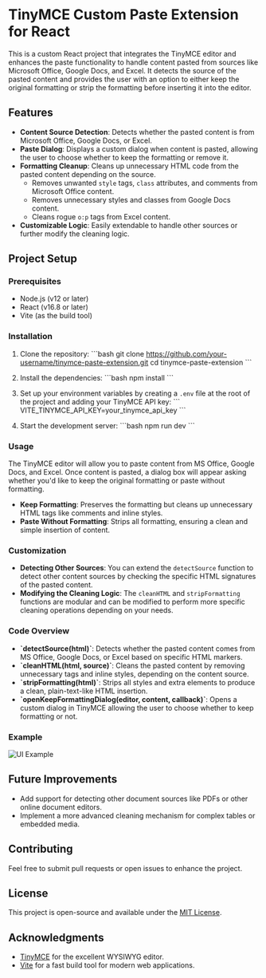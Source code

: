 # TinyMCE Custom Paste Extension for React

This is a custom React project that integrates the TinyMCE editor and enhances the paste functionality to handle content pasted from sources like Microsoft Office, Google Docs, and Excel. It detects the source of the pasted content and provides the user with an option to either keep the original formatting or strip the formatting before inserting it into the editor.

## Features

- **Content Source Detection**: Detects whether the pasted content is from Microsoft Office, Google Docs, or Excel.
- **Paste Dialog**: Displays a custom dialog when content is pasted, allowing the user to choose whether to keep the formatting or remove it.
- **Formatting Cleanup**: Cleans up unnecessary HTML code from the pasted content depending on the source.
  - Removes unwanted `style` tags, `class` attributes, and comments from Microsoft Office content.
  - Removes unnecessary styles and classes from Google Docs content.
  - Cleans rogue `o:p` tags from Excel content.
- **Customizable Logic**: Easily extendable to handle other sources or further modify the cleaning logic.

## Project Setup

### Prerequisites

- Node.js (v12 or later)
- React (v16.8 or later)
- Vite (as the build tool)

### Installation

1. Clone the repository:
   \`\`\`bash
   git clone https://github.com/your-username/tinymce-paste-extension.git
   cd tinymce-paste-extension
   \`\`\`

2. Install the dependencies:
   \`\`\`bash
   npm install
   \`\`\`

3. Set up your environment variables by creating a `.env` file at the root of the project and adding your TinyMCE API key:
   \`\`\`
   VITE_TINYMCE_API_KEY=your_tinymce_api_key
   \`\`\`

4. Start the development server:
   \`\`\`bash
   npm run dev
   \`\`\`

### Usage

The TinyMCE editor will allow you to paste content from MS Office, Google Docs, and Excel. Once content is pasted, a dialog box will appear asking whether you'd like to keep the original formatting or paste without formatting.

- **Keep Formatting**: Preserves the formatting but cleans up unnecessary HTML tags like comments and inline styles.
- **Paste Without Formatting**: Strips all formatting, ensuring a clean and simple insertion of content.

### Customization

- **Detecting Other Sources**: You can extend the `detectSource` function to detect other content sources by checking the specific HTML signatures of the pasted content.
- **Modifying the Cleaning Logic**: The `cleanHTML` and `stripFormatting` functions are modular and can be modified to perform more specific cleaning operations depending on your needs.

### Code Overview

- **\`detectSource(html)\`**: Detects whether the pasted content comes from MS Office, Google Docs, or Excel based on specific HTML markers.
- **\`cleanHTML(html, source)\`**: Cleans the pasted content by removing unnecessary tags and inline styles, depending on the content source.
- **\`stripFormatting(html)\`**: Strips all styles and extra elements to produce a clean, plain-text-like HTML insertion.
- **\`openKeepFormattingDialog(editor, content, callback)\`**: Opens a custom dialog in TinyMCE allowing the user to choose whether to keep formatting or not.

### Example

![UI Example](https://your-image-url.com/example.png)

## Future Improvements

- Add support for detecting other document sources like PDFs or other online document editors.
- Implement a more advanced cleaning mechanism for complex tables or embedded media.

## Contributing

Feel free to submit pull requests or open issues to enhance the project.

## License

This project is open-source and available under the [MIT License](LICENSE).

## Acknowledgments

- [TinyMCE](https://www.tiny.cloud/) for the excellent WYSIWYG editor.
- [Vite](https://vitejs.dev/) for a fast build tool for modern web applications.
